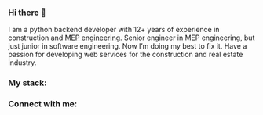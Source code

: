 ### Hi there 👋

I am a python backend developer with 12+ years of experience in construction and [MEP engineering](https://en.wikipedia.org/wiki/Mechanical,_electrical,_and_plumbing). Senior engineer in MEP engineering, but just junior in software engineering. Now I’m doing my best to fix it. Have a passion for developing web services for the construction and real estate industry.

### My stack:


### Connect with me:
